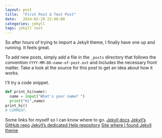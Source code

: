```yaml
---
layout: post
title:  "First Post & Test Post"
date:   2024-03-29 22:48:00
categories: jekyll
tags: jekyll test
---
```


So after hours of trying to import a Jekyll theme, I finally have one up and running. It feels great.

To add new posts, simply add a file in the `_posts` directory that follows the convention `YYYY-MM-DD-name-of-post.ext` and includes the necessary front matter. Take a look at the source for this post to get an idea about how it works.

I'll try a code snippet.

```py
def print_hi(name):
  name = input("What's your name? ")
  print("Hi",name)
print_hi()
# COMMENT.
```
Some links for myself so I can know where to go.
[Jekyll docs][jekyll]
[Jekyll’s GitHub repo][jekyll-gh] 
[Jekyll’s dedicated Help repository][jekyll-help]
[Site where I found Jekyll theme][hyg-site]

[jekyll]:      http://jekyllrb.com
[jekyll-gh]:   https://github.com/jekyll/jekyll
[jekyll-help]: https://github.com/jekyll/jekyll-help
[hyg-site]:    https://github.com/Gaohaoyang/gaohaoyang.github.io?tab=readme-ov-file#basic-info
